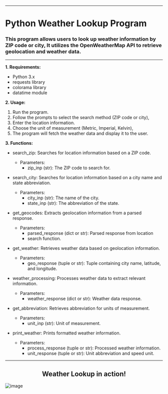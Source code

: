 -----------------------------------------------------------------------------------

#  Python Weather Lookup Program

### This program allows users to look up weather information by ZIP code or city, It utilizes the OpenWeatherMap API to retrieve geolocation and weather data.
-----------------------------------------------------------------------------------

**1.  Requirements:**
   *	Python 3.x
   *	requests library
   *	colorama library
   *	datatime module

**2. Usage:**
  1.  Run the program.
  2.  Follow the prompts to select the search method (ZIP code or city),
  3.  Enter the location information.
  4.  Choose the unit of measurement (Metric, Imperial, Kelvin),
  5.  The program will fetch the weather data and display it to the user.

**3. Functions:**
  *	search_zip: Searches for location information based on a ZIP code.
    *  Parameters:
       * zip_inp (str): The ZIP code to search for.

  *	search_city: Searches for location information based on a city name and state abbreviation.
     *	Parameters:
         *	city_inp (str): The name of the city.
         *	state_inp (str): The abbreviation of the state.

  *	get_geocodes: Extracts geolocation information from a parsed response.
     *	Parameters:
         *	parsed_response (dict or str): Parsed response from location
         *	search function.

  *	get_weather: Retrieves weather data based on geolocation information.
     *	Parameters:
        *	geo_response (tuple or str): Tuple containing city name, latitude, and longitude.

  *	weather_processing: Processes weather data to extract relevant information.
     *	Parameters:
        *	weather_response (dict or str): Weather data response.

  *	get_abbreviation: Retrieves abbreviation for units of measurement.
     *	Parameters:
         *	unit_inp (str): Unit of measurement.

  *	 print_weather: Prints formatted weather information.
      *	Parameters:
         *	process_response (tuple or str): Processed weather information.
         *	unit_response (tuple or str): Unit abbreviation and speed unit.
  -----------------------------------------------------------------------------------
  ##	<div align="center"> Weather Lookup in action! </div>
  ![image](https://github.com/HmSalah/weather-lookup/assets/74623220/325404f3-8b5a-479a-b67b-1aab5b24ea59)

